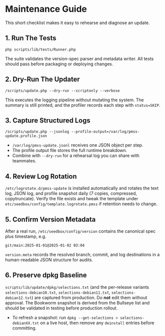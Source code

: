 # Maintenance Guide

This short checklist makes it easy to rehearse and diagnose an update.

## 1. Run The Tests
```
php scripts/lib/tests/Runner.php
```
The suite validates the version-spec parser and metadata writer. All tests
should pass before packaging or deploying changes.

## 2. Dry-Run The Updater
```
/scripts/update.php --dry-run --scriptonly --verbose
```
This executes the logging pipeline without mutating the system. The summary is
still printed, and the profiler records each step with `status=SKIP`.

## 3. Capture Structured Logs
```
/scripts/update.php --jsonlog --profile-output=/var/log/pmss-update.profile.json
```
- `/var/log/pmss-update.jsonl` receives one JSON object per step.
- The profile output file stores the full runtime breakdown.
- Combine with `--dry-run` for a rehearsal log you can share with teammates.

## 4. Review Log Rotation
`/etc/logrotate.d/pmss-update` is installed automatically and rotates the text
log, JSON log, and profile snapshot daily (7 copies, compressed, copytruncate).
Verify the file exists and tweak the template under
`etc/seedbox/config/template.logrotate.pmss` if retention needs to change.

## 5. Confirm Version Metadata
After a real run, `/etc/seedbox/config/version` contains the canonical spec plus
timestamp, e.g.
```
git/main:2025-01-01@2025-01-02 03:04
```
`version.meta` records the resolved branch, commit, and log destinations in a
human-readable JSON structure for audits.

## 6. Preserve dpkg Baseline
`scripts/lib/update/dpkg/selections.txt` (and the per-release variants
`selections-debian10.txt`, `selections-debian11.txt`, `selections-debian12.txt`)
are captured from production. Do **not** edit them without approval. The
Bookworm snapshot is derived from the Bullseye list and should be validated in
testing before production rollout.
- To refresh a snapshot: run `dpkg --get-selections > selections-debianXX.txt`
  on a live host, then remove any `deinstall` entries before committing.
